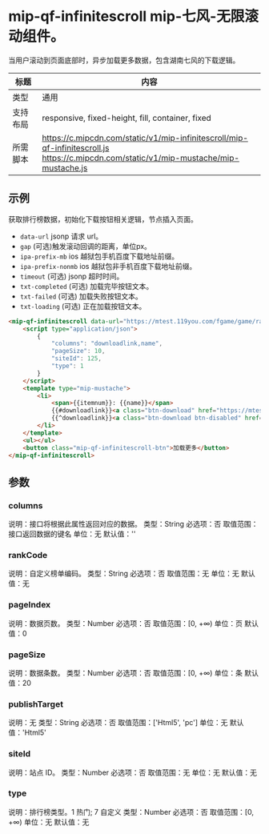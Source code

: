 # mip-qf-infinitescroll mip-七风-无限滚动组件。

当用户滚动到页面底部时，异步加载更多数据，包含湖南七风的下载逻辑。

标题|内容
----|----
类型|通用
支持布局|responsive, fixed-height, fill, container, fixed
所需脚本|https://c.mipcdn.com/static/v1/mip-infinitescroll/mip-qf-infinitescroll.js<br/> https://c.mipcdn.com/static/v1/mip-mustache/mip-mustache.js

## 示例

获取排行榜数据，初始化下载按钮相关逻辑，节点插入页面。

- `data-url` jsonp 请求 url。
- `gap` (可选)触发滚动回调的距离，单位px。
- `ipa-prefix-mb` ios 越狱包手机百度下载地址前缀。
- `ipa-prefix-nonmb` ios 越狱包非手机百度下载地址前缀。
- `timeout` (可选) jsonp 超时时间。
- `txt-completed` (可选) 加载完毕按钮文本。
- `txt-failed` (可选) 加载失败按钮文本。
- `txt-loading` (可选) 正在加载按钮文本。

```html
<mip-qf-infinitescroll data-url="https://mtest.119you.com/fgame/game/ranking" gap="200" ipa-prefix-mb="guide/mbInstruction.shtml?link=/" ipa-prefix-nonmb="guide/usInstruction.shtml?link=/" timeout="5" txt-completed="完毕orz" txt-failed="失败(￣(工)￣)" txt-loading="努力加载...">
    <script type="application/json">
        {
            "columns": "downloadlink,name",
            "pageSize": 10,
            "siteId": 125,
            "type": 1
        }
    </script>
    <template type="mip-mustache">
        <li>
            <span>{{itemnum}}: {{name}}</span>
            {{#downloadlink}}<a class="btn-download" href="https://mtest.119you.com/{{downloadlink}}">下载按钮</a>{{/downloadlink}}
            {{^downloadlink}}<a class="btn-download btn-disabled" href="javascript:void(0)">下载按钮</a>{{/downloadlink}}
        </li>
    </template>
    <ul></ul>
    <button class="mip-qf-infinitescroll-btn">加载更多</button>
</mip-qf-infinitescroll>
```

## 参数

### columns

说明：接口将根据此属性返回对应的数据。 
类型：String
必选项：否
取值范围：接口返回数据的键名
单位：无 
默认值：''

### rankCode

说明：自定义榜单编码。
类型：String
必选项：否
取值范围：无
单位：无
默认值：无

### pageIndex

说明：数据页数。
类型：Number
必选项：否
取值范围：[0, +∞)
单位：页
默认值：0

### pageSize

说明：数据条数。
类型：Number
必选项：否
取值范围：[0, +∞)
单位：条
默认值：20

### publishTarget

说明：无
类型：String
必选项：否
取值范围：['Html5', 'pc']
单位：无
默认值：'Html5'

### siteId

说明：站点 ID。
类型：Number
必选项：否
取值范围：无
单位：无
默认值：无

### type

说明：排行榜类型。1 热门; 7 自定义
类型：Number
必选项：否
取值范围：[0, +∞)
单位：无
默认值：无
